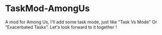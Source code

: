 # TaskMod-AmongUs
A mod for Among Us, I'll add some task mode, just like "Task Vs Mode" Or “Exacerbated Tasks”. Let's look forward to it together !
